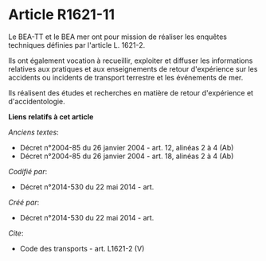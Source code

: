 # Article R1621-11

Le BEA-TT et le BEA mer ont pour mission de réaliser les enquêtes techniques définies par l'article L. 1621-2. 

Ils ont également vocation à recueillir, exploiter et diffuser les informations relatives aux pratiques et aux enseignements
de retour d'expérience sur les accidents ou incidents de transport terrestre et les événements de mer. 

Ils réalisent des études et recherches en matière de retour d'expérience et d'accidentologie.

**Liens relatifs à cet article**

_Anciens textes_:

  - Décret n°2004-85 du 26 janvier 2004 - art. 12, alinéas 2 à 4 (Ab)
  - Décret n°2004-85 du 26 janvier 2004 - art. 18, alinéas 2 à 4 (Ab)

_Codifié par_:

  - Décret n°2014-530 du 22 mai 2014 - art.

_Créé par_:

  - Décret n°2014-530 du 22 mai 2014 - art.

_Cite_:

  - Code des transports - art. L1621-2 (V)
